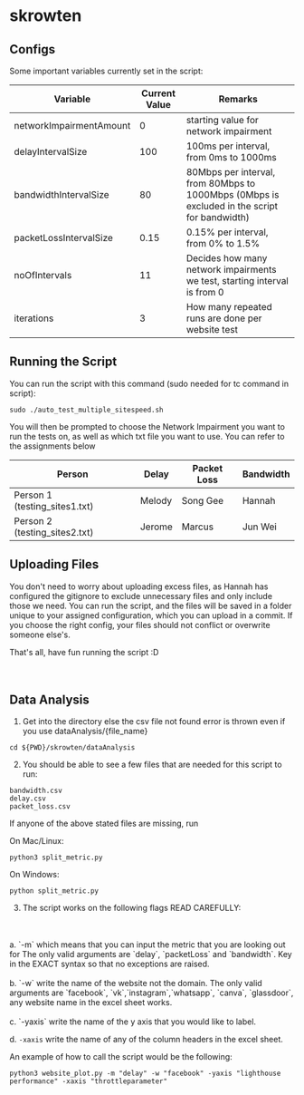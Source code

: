 # skrowten

## Configs

Some important variables currently set in the script:

| Variable                | Current Value | Remarks                                                                                      |
| ----------------------- | ------------- | -------------------------------------------------------------------------------------------- |
| networkImpairmentAmount | 0             | starting value for network impairment                                                        |
| delayIntervalSize       | 100           | 100ms per interval, from 0ms to 1000ms                                                       |
| bandwidthIntervalSize   | 80            | 80Mbps per interval, from 80Mbps to 1000Mbps (0Mbps is excluded in the script for bandwidth) |
| packetLossIntervalSize  | 0.15          | 0.15% per interval, from 0% to 1.5%                                                          |
| noOfIntervals           | 11            | Decides how many network impairments we test, starting interval is from 0                    |
| iterations              | 3             | How many repeated runs are done per website test                                             |

## Running the Script

You can run the script with this command (sudo needed for tc command in script):

```
sudo ./auto_test_multiple_sitespeed.sh
```

You will then be prompted to choose the Network Impairment you want to run the tests on, as well as which txt file you want to use. You can refer to the assignments below

| Person                        | Delay  | Packet Loss | Bandwidth |
| ----------------------------- | ------ | ----------- | --------- |
| Person 1 (testing_sites1.txt) | Melody | Song Gee    | Hannah    |
| Person 2 (testing_sites2.txt) | Jerome | Marcus      | Jun Wei   |

## Uploading Files

You don't need to worry about uploading excess files, as Hannah has configured the gitignore to exclude unnecessary files and only include those we need. You can run the script, and the files will be saved in a folder unique to your assigned configuration, which you can upload in a commit. If you choose the right config, your files should not conflict or overwrite someone else's.

That's all, have fun running the script :D
<br/>
<br/>
<br/>

## Data Analysis

1. Get into the directory else the csv file not found error is thrown even if you use dataAnalysis/{file_name}

```
cd ${PWD}/skrowten/dataAnalysis
```

2. You should be able to see a few files that are needed for this script to run:
```
bandwidth.csv
delay.csv
packet_loss.csv
```
If anyone of the above stated files are missing,
run 
<br/>

On Mac/Linux:
```
python3 split_metric.py
```
On Windows:
```
python split_metric.py
```

3. The script works on the following flags READ CAREFULLY:
<br/>
<br/>
a. `-m` which means that you can input the metric that you are looking out for 
The only valid arguments are `delay`, `packetLoss` and `bandwidth`. Key in the EXACT syntax so that no exceptions are raised.
<br/>
<br/>
b. `-w` write the name of the website not the domain. The only valid arguments are `facebook`, `vk`,`instagram`,`whatsapp`, `canva`, `glassdoor`, any website name in the excel sheet works.
<br/>
<br/>
c. `-yaxis` write the name of the y axis that you would like to label.

d. `-xaxis` write the name of any of the column headers in the excel sheet.

An example of how to call the script would be the following:
```
python3 website_plot.py -m "delay" -w "facebook" -yaxis "lighthouse performance" -xaxis "throttleparameter"







